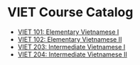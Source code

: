 # VIET Course Catalog

- [VIET 101: Elementary Vietnamese I](VIET_101_Elementary_Vietnamese_I)
- [VIET 102: Elementary Vietnamese II](VIET_102_Elementary_Vietnamese_II)
- [VIET 203: Intermediate Vietnamese I](VIET_203_Intermediate_Vietnamese_I)
- [VIET 204: Intermediate Vietnamese II](VIET_204_Intermediate_Vietnamese_II)
